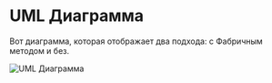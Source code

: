# UML Диаграмма

Вот диаграмма, которая отображает два подхода: с Фабричным методом и без.

![UML Диаграмма](https://www.plantuml.com/plantuml/uml/pLFHQfCn5Bx_d-BSRSxL1oXZ31H5S5VJwv_u9wkXwP-Gf9QYWXkAmYvsxuNFK663ijNv2YTlvCdVPQ6nlH0KrjAKVEVBTxwSd7FWFBD-F5BL5k0tlCPPEA7l6U05NeTpm5zuWnVXSrnn1k44mYUSuO_m4UVX2_uCPxW0NE1bE8qK-Yrs8ojoIEUKU3Eyec37n3dWLKf20GAggb7CENZ9t13ULK2VXy25QwmqNkgs3qVUodPm6o6xVkmASCJii6xqo2ZX1Tz-q8UtMlAa9PrHR5fpuPbKZgAhXmV2ryw8HXxBfkRCiyWuP2Ob_2CSbuwHydn8TtWY65Uo5SLTbc1A-nUsFEdKVch4_pHzz4ORGyehfjqjM2lfV1zUqBgtDB1_V_opryvRrdZ87VIKjjfEx-xHMC6yw8nitxb9NdPXPsSuONRWI3IUpaLvh5iwwiM_r8oxGzQoWR3FNZslIzcnuKcsgthHnjg8jcQSBmaJsN8zAIZqQ9DSjcCf57S59GaKC1TnSef87Yt2Y_agiqP6ReNyH5k0t-FmuqtuYfVqFm_dLTTfU-zxlPM1oN0lzsJ2Kx4elEvjgWsrrRtrz3KOFDfVJRk1aorlvdIn0z7oyKZz1W00)
